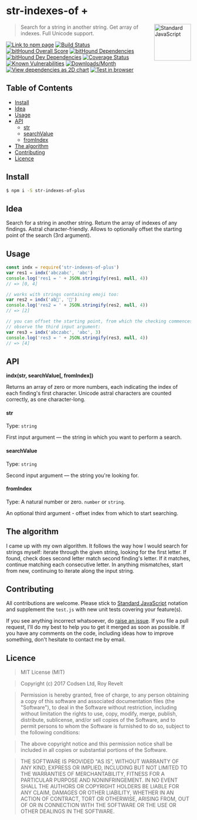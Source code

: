 # str-indexes-of +

<a href="https://standardjs.com" style="float: right; padding: 0 0 20px 20px;"><img src="https://cdn.rawgit.com/feross/standard/master/sticker.svg" alt="Standard JavaScript" width="100" align="right"></a>

> Search for a string in another string. Get array of indexes. Full Unicode support.

[![Link to npm page][npm-img]][npm-url]
[![Build Status][travis-img]][travis-url]
[![bitHound Overall Score][overall-img]][overall-url]
[![bitHound Dependencies][deps-img]][deps-url]
[![bitHound Dev Dependencies][dev-img]][dev-url]
[![Coverage Status][cov-img]][cov-url]
[![Known Vulnerabilities][vulnerabilities-img]][vulnerabilities-url]
[![Downloads/Month][downloads-img]][downloads-url]
[![View dependencies as 2D chart][deps2d-img]][deps2d-url]
[![Test in browser][runkit-img]][runkit-url]

## Table of Contents

<!-- START doctoc generated TOC please keep comment here to allow auto update -->
<!-- DON'T EDIT THIS SECTION, INSTEAD RE-RUN doctoc TO UPDATE -->


- [Install](#install)
- [Idea](#idea)
- [Usage](#usage)
- [API](#api)
    - [str](#str)
    - [searchValue](#searchvalue)
    - [fromIndex](#fromindex)
- [The algorithm](#the-algorithm)
- [Contributing](#contributing)
- [Licence](#licence)

<!-- END doctoc generated TOC please keep comment here to allow auto update -->

## Install

```bash
$ npm i -S str-indexes-of-plus
```

## Idea

Search for a string in another string. Return the array of indexes of any findings. Astral character-friendly. Allows to optionally offset the starting point of the search (3rd argument).

## Usage

```js
const indx = require('str-indexes-of-plus')
var res1 = indx('abczabc', 'abc')
console.log('res1 = ' + JSON.stringify(res1, null, 4))
// => [0, 4]

// works with strings containing emoji too:
var res2 = indx('ab🦄', '🦄')
console.log('res2 = ' + JSON.stringify(res2, null, 4))
// => [2]

// you can offset the starting point, from which the checking commences.
// observe the third input argument:
var res3 = indx('abczabc', 'abc', 3)
console.log('res3 = ' + JSON.stringify(res3, null, 4))
// => [4]
```

## API

**indx(str, searchValue\[, fromIndex])**

Returns an array of zero or more numbers, each indicating the index of each finding's first character. Unicode astral characters are counted correctly, as one character-long.

#### str

Type: `string`

First input argument — the string in which you want to perform a search.

#### searchValue

Type: `string`

Second input argument — the string you're looking for.

#### fromIndex

Type: A natural number or zero. `number` or `string`.

An optional third argument - offset index from which to start searching.

## The algorithm

I came up with my own algorithm. It follows the way how I would search for strings myself: iterate through the given string, looking for the first letter. If found, check does second letter match second finding's letter. If it matches, continue matching each consecutive letter. In anything mismatches, start from new, continuing to iterate along the input string.

## Contributing

All contributions are welcome. Please stick to [Standard JavaScript](https://standardjs.com) notation and supplement the `test.js` with new unit tests covering your feature(s).

If you see anything incorrect whatsoever, do [raise an issue](https://github.com/codsen/str-indexes-of-plus/issues). If you file a pull request, I'll do my best to help you to get it merged as soon as possible. If you have any comments on the code, including ideas how to improve something, don't hesitate to contact me by email.

## Licence

> MIT License (MIT)

> Copyright (c) 2017 Codsen Ltd, Roy Revelt

> Permission is hereby granted, free of charge, to any person obtaining a copy
of this software and associated documentation files (the "Software"), to deal
in the Software without restriction, including without limitation the rights
to use, copy, modify, merge, publish, distribute, sublicense, and/or sell
copies of the Software, and to permit persons to whom the Software is
furnished to do so, subject to the following conditions:

> The above copyright notice and this permission notice shall be included in all
copies or substantial portions of the Software.

> THE SOFTWARE IS PROVIDED "AS IS", WITHOUT WARRANTY OF ANY KIND, EXPRESS OR
IMPLIED, INCLUDING BUT NOT LIMITED TO THE WARRANTIES OF MERCHANTABILITY,
FITNESS FOR A PARTICULAR PURPOSE AND NONINFRINGEMENT. IN NO EVENT SHALL THE
AUTHORS OR COPYRIGHT HOLDERS BE LIABLE FOR ANY CLAIM, DAMAGES OR OTHER
LIABILITY, WHETHER IN AN ACTION OF CONTRACT, TORT OR OTHERWISE, ARISING FROM,
OUT OF OR IN CONNECTION WITH THE SOFTWARE OR THE USE OR OTHER DEALINGS IN THE
SOFTWARE.

[npm-img]: https://img.shields.io/npm/v/str-indexes-of-plus.svg
[npm-url]: https://www.npmjs.com/package/str-indexes-of-plus

[travis-img]: https://travis-ci.org/codsen/str-indexes-of-plus.svg?branch=master
[travis-url]: https://travis-ci.org/codsen/str-indexes-of-plus

[cov-img]: https://coveralls.io/repos/github/codsen/str-indexes-of-plus/badge.svg?branch=master
[cov-url]: https://coveralls.io/github/codsen/str-indexes-of-plus?branch=master

[overall-img]: https://www.bithound.io/github/codsen/str-indexes-of-plus/badges/score.svg
[overall-url]: https://www.bithound.io/github/codsen/str-indexes-of-plus

[deps-img]: https://www.bithound.io/github/codsen/str-indexes-of-plus/badges/dependencies.svg
[deps-url]: https://www.bithound.io/github/codsen/str-indexes-of-plus/master/dependencies/npm

[dev-img]: https://www.bithound.io/github/codsen/str-indexes-of-plus/badges/devDependencies.svg
[dev-url]: https://www.bithound.io/github/codsen/str-indexes-of-plus/master/dependencies/npm

[downloads-img]: https://img.shields.io/npm/dm/str-indexes-of-plus.svg
[downloads-url]: https://www.npmjs.com/package/str-indexes-of-plus

[vulnerabilities-img]: https://snyk.io/test/github/codsen/str-indexes-of-plus/badge.svg
[vulnerabilities-url]: https://snyk.io/test/github/codsen/str-indexes-of-plus

[deps2d-img]: https://img.shields.io/badge/deps%20in%202D-see_here-08f0fd.svg
[deps2d-url]: http://npm.anvaka.com/#/view/2d/str-indexes-of-plus

[runkit-img]: https://img.shields.io/badge/runkit-test_in_browser-a853ff.svg
[runkit-url]: https://npm.runkit.com/str-indexes-of-plus

